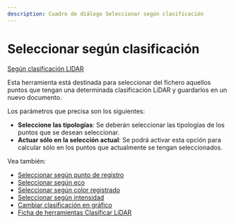 ```yaml
---
description: Cuadro de diálogo Seleccionar según clasificación
---
```


# Seleccionar según clasificación

[Según clasificación LIDAR](./)

Esta herramienta está destinada para seleccionar del fichero aquellos puntos que tengan una determinada clasificación LiDAR y guardarlos en un nuevo documento.

Los parámetros que precisa son los siguientes:

* **Seleccione las tipologías**: Se deberán seleccionar las tipologías de los puntos que se desean seleccionar.
* **Actuar sólo en la selección actual**: Se podrá activar esta opción para calcular sólo en los puntos que actualmente se tengan seleccionados.

Vea también:

* [Seleccionar según punto de registro](../segun-punto-de-registro/seleccionar-segun-punto-de-registro.md)
* [Seleccionar según eco](../segun-eco-lidar/seleccionar-segun-eco.md)
* [Seleccionar según color registrado](../segun-color-registrado/seleccionar-segun-color-registrado.md)
* [Seleccionar según intensidad](../segun-intensidad/seleccionar-segun-intensidad.md)
* [Cambiar clasificación en gráfico](../editar/cambiar-clasificacion-en-grafico.md)
* [Ficha de herramientas Clasificar LiDAR](../../fichas-de-herramientas/ficha-de-herramientas-clasificar-lidar.md)

